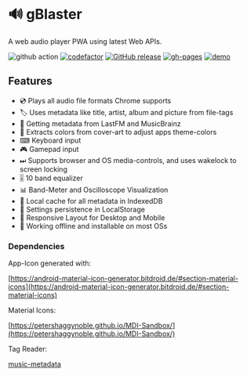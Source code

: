 # 🔊 gBlaster

A web audio player PWA using latest Web APIs.

![github action](https://github.com/motabass/gblaster/actions/workflows/build.yml/badge.svg)
[![codefactor](https://www.codefactor.io/repository/github/motabass/gblaster/badge)](https://www.codefactor.io/repository/github/motabass/gblaster)
[![GitHub release](https://img.shields.io/github/release/motabass/gblaster.svg)](https://GitHub.com/motabass/gblaster/releases/)
[![gh-pages](https://img.shields.io/badge/github-pages-blue.svg)](https://motabass.github.io/gblaster/)
[![demo](https://img.shields.io/badge/demo-online-green.svg)](https://gblaster-player.firebaseapp.com)

## Features

- 💿 Plays all audio file formats Chrome supports
- 🏷 Uses metadata like title, artist, album and picture from file-tags
- 🔗 Getting metadata from LastFM and MusicBrainz
- 🌈 Extracts colors from cover-art to adjust apps theme-colors
- ⌨ Keyboard input
- 🎮 Gamepad input
- ⏭ Supports browser and OS media-controls, and uses wakelock to screen locking
- 🎚 10 band equalizer
- 📊 Band-Meter and Oscilloscope Visualization
- 🔋 Local cache for all metadata in IndexedDB
- 🧲 Settings persistence in LocalStorage
- 📱 Responsive Layout for Desktop and Mobile
- 💾 Working offline and installable on most OSs

### Dependencies

App-Icon generated with:

[https://android-material-icon-generator.bitdroid.de/#section-material-icons](https://android-material-icon-generator.bitdroid.de/#section-material-icons)

Material Icons:

[https://petershaggynoble.github.io/MDI-Sandbox/](https://petershaggynoble.github.io/MDI-Sandbox/)

Tag Reader:

[music-metadata](https://github.com/Borewit/music-metadata)
